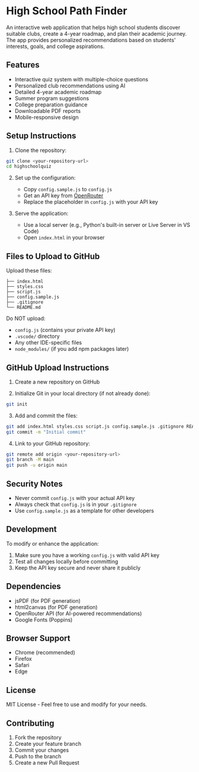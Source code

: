# High School Path Finder

An interactive web application that helps high school students discover suitable clubs, create a 4-year roadmap, and plan their academic journey. The app provides personalized recommendations based on students' interests, goals, and college aspirations.

## Features

- Interactive quiz system with multiple-choice questions
- Personalized club recommendations using AI
- Detailed 4-year academic roadmap
- Summer program suggestions
- College preparation guidance
- Downloadable PDF reports
- Mobile-responsive design

## Setup Instructions

1. Clone the repository:
```bash
git clone <your-repository-url>
cd highschoolquiz
```

2. Set up the configuration:
   - Copy `config.sample.js` to `config.js`
   - Get an API key from [OpenRouter](https://openrouter.ai/)
   - Replace the placeholder in `config.js` with your API key

3. Serve the application:
   - Use a local server (e.g., Python's built-in server or Live Server in VS Code)
   - Open `index.html` in your browser

## Files to Upload to GitHub

Upload these files:
```
├── index.html
├── styles.css
├── script.js
├── config.sample.js
├── .gitignore
└── README.md
```

Do NOT upload:
- `config.js` (contains your private API key)
- `.vscode/` directory
- Any other IDE-specific files
- `node_modules/` (if you add npm packages later)

## GitHub Upload Instructions

1. Create a new repository on GitHub

2. Initialize Git in your local directory (if not already done):
```bash
git init
```

3. Add and commit the files:
```bash
git add index.html styles.css script.js config.sample.js .gitignore README.md
git commit -m "Initial commit"
```

4. Link to your GitHub repository:
```bash
git remote add origin <your-repository-url>
git branch -M main
git push -u origin main
```

## Security Notes

- Never commit `config.js` with your actual API key
- Always check that `config.js` is in your `.gitignore`
- Use `config.sample.js` as a template for other developers

## Development

To modify or enhance the application:
1. Make sure you have a working `config.js` with valid API key
2. Test all changes locally before committing
3. Keep the API key secure and never share it publicly

## Dependencies

- jsPDF (for PDF generation)
- html2canvas (for PDF generation)
- OpenRouter API (for AI-powered recommendations)
- Google Fonts (Poppins)

## Browser Support

- Chrome (recommended)
- Firefox
- Safari
- Edge

## License

MIT License - Feel free to use and modify for your needs.

## Contributing

1. Fork the repository
2. Create your feature branch
3. Commit your changes
4. Push to the branch
5. Create a new Pull Request 